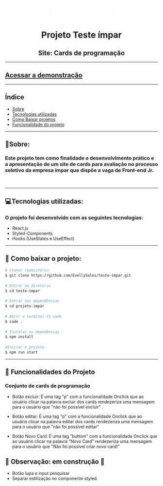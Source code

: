 
<h1 align="center">
<img src="./image/logo.png" />
</h1>

<h1 align="center">Projeto Teste ímpar</h1>
<h2 align="center">Site: Cards de programação</h2>

---

<h2 >
<a href="https://teste-impar-evelly.surge.sh">Acessar a demonstração</a>
</h2>

---

## Índice
- [Sobre](#-sobre)
- [Tecnologias utilizadas](#-tecnologias-utilizadas)
- [Como Baixar projetos](#-como-baixar-o-projeto)
- [Funcionalidade do projeto](#-funcionalidades-do-projeto)
---

## 📃Sobre:

### Este projeto tem como finalidade o desenvolvimento prático e a apresentação de um site de cards para avaliação no **processo seletivo da empresa ímpar**  que dispõe a vaga de Front-end Jr.
<br>

---

## 💻Tecnologias utilizadas:

### O projeto foi desenvolvido com as seguintes tecnologias:

* React.js
* Styled-Components
* Hooks (UseStates e UseEffect)

---

## 📂 Como baixar o projeto:

```bash
# clonar repositório
$ git clone https://github.com/EvellySales/teste-impar.git

# Entrar no diretório
$ cd teste-impar

# Entrar nas dependências
$ cd projeto-impar

# Abrir o terminal Vs code 
$ code .

# Instalar as depedências
$ npm install

#Iniciar o projeto
$ npm run start
```

---

## 🔗 Funcionalidades do Projeto


### Conjunto de cards de programação 

- Botão excluir:
É uma tag "p" com a funcionalidade Onclick que ao usuário clicar na palavra excluir dos cards rendezeriza uma mensagem para o usuário que "não foi possível excluir" .

- Botão editar:
É uma tag "p" com a funcionalidade Onclick que ao usuário clicar na palavra editar dos cards rendezeriza uma mensagem para o usuário que "não foi possível editar" 

- Botão Novo Card:
É uma tag "buttom" com a funcionalidade Onclick que ao usuário clicar na palavra "Novo Card" rendezeriza uma mensagem para o usuário que "Não foi possível criar novo card!" 

## 📢 Observação: em construção 🚧
-  Botão lupa e input pesquisar 
- Separar estilização no componente styled.